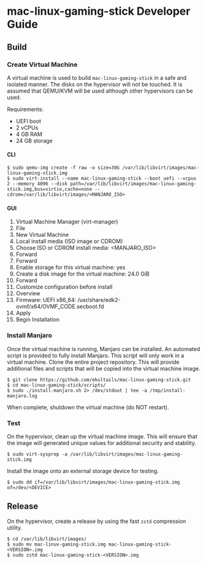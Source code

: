 # mac-linux-gaming-stick Developer Guide

## Build

### Create Virtual Machine

A virtual machine is used to build `mac-linux-gaming-stick` in a safe and isolated manner. The disks on the hypervisor will not be touched. It is assumed that QEMU/KVM will be used although other hypervisors can be used.

Requirements:

- UEFI boot
- 2 vCPUs
- 4 GB RAM
- 24 GB storage

#### CLI

```
$ sudo qemu-img create -f raw -o size=30G /var/lib/libvirt/images/mac-linux-gaming-stick.img
$ sudo virt-install --name mac-linux-gaming-stick --boot uefi --vcpus 2 --memory 4096 --disk path=/var/lib/libvirt/images/mac-linux-gaming-stick.img,bus=virtio,cache=none --cdrom=/var/lib/libvirt/images/<MANJARO_ISO>
```

#### GUI

1. Virtual Machine Manager (virt-manager)
2. File
3. New Virtual Machine
4. Local install media (ISO image or CDROM)
5. Choose ISO or CDROM install media: <MANJARO_ISO>
6. Forward
7. Forward
8. Enable storage for this virtual machine: yes
9. Create a disk image for the virtual machine: 24.0 GiB
10. Forward
11. Customize configuration before install
12. Overview
13. Firmware: UEFI x86_64: /usr/share/edk2-ovmf/x64/OVMF_CODE.secboot.fd
14. Apply
15. Begin Installation

### Install Manjaro

Once the virtual machine is running, Manjaro can be installed. An automated script is provided to fully install Manjaro. This script will only work in a virtual machine. Clone the entire project repository. This will provide additional files and scripts that will be copied into the virtual machine image.

```
$ git clone https://github.com/ekultails/mac-linux-gaming-stick.git
$ cd mac-linux-gaming-stick/scripts/
$ sudo ./install-manjaro.sh 2> /dev/stdout | tee -a /tmp/install-manjaro.log
```

When complete, shutdown the virtual machine (do NOT restart).

### Test

On the hypervisor, clean up the virtual machine image. This will ensure that the image will generated unique values for additional security and stability.

```
$ sudo virt-sysprep -a /var/lib/libvirt/images/mac-linux-gaming-stick.img
```

Install the image onto an external storage device for testing.

```
$ sudo dd if=/var/lib/libvirt/images/mac-linux-gaming-stick.img of=/dev/<DEVICE>
```

## Release

On the hypervisor, create a release by using the fast `zstd` compression utility.

```
$ cd /var/lib/libvirt/images/
$ sudo mv mac-linux-gaming-stick.img mac-linux-gaming-stick-<VERSION>.img
$ sudo zstd mac-linux-gaming-stick-<VERSION>.img
```
